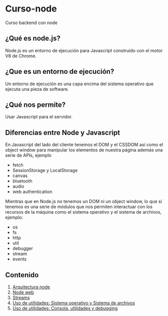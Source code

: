 # Curso-node
Curso backend con node

## ¿Qué es node.js?
Node.js es un entorno de ejecución para Javascript construido con el motor V8 de Chrome.

## ¿Que es un entorno de ejecución?
Un entorno de ejecución es una capa encima del sistema operativo que ejecuta una pieza de software.

## ¿Qué nos permite?
Usar Javascript para el servidor.

## Diferencias entre Node y Javascript
En Javascript del lado del cliente tenemos el DOM y el CSSDOM así como el object window para manipular los elementos de nuestra página además una serie de APIs, ejemplo

- fetch
- SessionStorage y LocalStorage
- canvas
- bluetooth
- audio
- web authentication

Mientras que en Node.js no tenemos un DOM ni un object window, lo que sí tenemos es una serie de módulos que nos permiten interactuar con los recursos de la máquina como el sistema operativo y el sistema de archivos, ejemplo:

- os
- fs
- http
- util
- debugger
- stream
- events 

## Contenido
1. [Arquitectura node](https://github.com/JeisonVargas/Curso-node/tree/master/1_arquitectura-node)
2. [Node web](https://github.com/JeisonVargas/Curso-node/tree/master/2_node-web)
3. [Streams](https://github.com/JeisonVargas/Curso-node/tree/master/3_streams)
4. [Uso de utilidades: Sistema operativo y Sistema de archivos](https://github.com/JeisonVargas/Curso-node/tree/master/4_os-archivos)
5. [Uso de utilidades: Consola, utilidades y debugging](https://github.com/JeisonVargas/Curso-node/tree/master/5_utilidades-debugging)